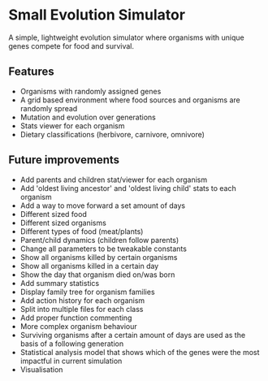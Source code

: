 # Small Evolution Simulator
A simple, lightweight evolution simulator where organisms with unique genes compete for food and survival. 

## Features
- Organisms with randomly assigned genes
- A grid based environment where food sources and organisms are randomly spread
- Mutation and evolution over generations
- Stats viewer for each organism
- Dietary classifications (herbivore, carnivore, omnivore)

## Future improvements
- Add parents and children stat/viewer for each organism
- Add 'oldest living ancestor' and 'oldest living child' stats to each organism
- Add a way to move forward a set amount of days
- Different sized food
- Different sized organisms
- Different types of food (meat/plants)
- Parent/child dynamics (children follow parents)
- Change all parameters to be tweakable constants
- Show all organisms killed by certain organisms
- Show all organisms killed in a certain day
- Show the day that organism died on/was born
- Add summary statistics
- Display family tree for organism families
- Add action history for each organism
- Split into multiple files for each class
- Add proper function commenting
- More complex organism behaviour
- Surviving organisms after a certain amount of days are used as the basis of a following generation
- Statistical analysis model that shows which of the genes were the most impactful in current simulation
- Visualisation

